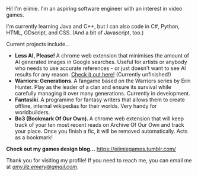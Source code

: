 Hi! I'm eiimie. I'm an aspiring software engineer with an interest in video games. 

I'm currently learning Java and C++, but I can also code in C#, Python, HTML, GDscript, and CSS. (And a bit of Javascript, too.)

Current projects include... 
- <b> Less AI, Please! </b> A chrome web extension that minimises the amount of AI generated images in Google searches. Useful for artists or anybody who needs to use accurate references - or just doesn't want to see AI results for any reason. <a href="https://github.com/eiimie/lessAIplease/tree/main">Check it out here!</a> (Currently unfinished!)
- <b> Warriors: Generations. </b> A fangame based on the Warriors series by Erin Hunter. Play as the leader of a clan and ensure its survival while carefully managing it over many generations. Currently in development.
- <b> Fantasiki. </b> A programme for fantasy writers that allows them to create offline, internal wikipedias for their worlds. Very handy for worldbuilders.
- <b> Bo3 (Bookmark Of Our Own). </b> A chrome web extension that will keep track of your ten most recent reads on Archive Of Our Own and track your place. Once you finish a fic, it will be removed automatically. Acts as a bookmark! 

<b>Check out my games design blog...</b>
https://eiimiegames.tumblr.com/

Thank you for visiting my profile! 
If you need to reach me, you can email me at <i>amy.liz.emery@gmail.com</i>.
